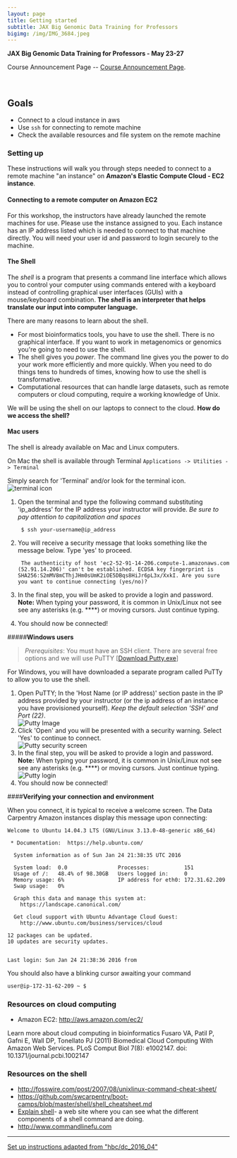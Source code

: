 ```yaml
---
layout: page
title: Getting started
subtitle: JAX Big Genomic Data Training for Professors 
bigimg: /img/IMG_3684.jpeg
---
```


**JAX Big Genomic Data Training for Professors  - May 23-27** 

Course Announcement Page --  [Course Announcement Page](https://www.jax.org/news-and-insights/2016/january/jax-offers-big-genomic-training-for-professors-course).

<br/>

## Goals
* Connect to a cloud instance in aws
* Use ```ssh``` for connecting to remote machine
* Check the available resources and file system on the remote machine

### Setting up

These instructions will walk you through steps needed to connect to a remote machine "an instance" on **Amazon's Elastic Compute Cloud - EC2 instance**.

#### Connecting to a remote computer on Amazon EC2

For this workshop, the instructors have already launched the remote machines for use. Please use the instance assigned to you. Each instance has an IP address listed which is needed to connect to that machine directly. You will need your user id and password to login securely to the machine.

#### The Shell
The *shell* is a program that presents a command line interface which allows you to control your computer using commands entered with a keyboard instead of controlling graphical user interfaces (GUIs) with a mouse/keyboard combination. **The *shell* is an interpreter that helps translate our input into computer language.**

There are many reasons to learn about the shell.

* For most bioinformatics tools, you have to use the shell. There is no graphical interface. If you want to work in metagenomics or genomics you're going to need to use the shell.
* The shell gives you *power*. The command line gives you the power to do your work more efficiently and
more quickly.  When you need to do things tens to hundreds of times,
knowing how to use the shell is transformative.
* Computational resources that can handle large datasets, such as remote computers or cloud computing, require a working knowledge of Unix.

We will be using the shell on our laptops to connect to the cloud. **How do we access the shell?**

#### **Mac users**

The shell is already available on Mac and Linux computers. 

On Mac the shell is available through Terminal
	`Applications -> Utilities -> Terminal`

Simply search for 'Terminal' and/or look for the terminal icon.<br> 
![terminal icon](../dc_2016_04/blob/master/img/terminal.png)

1. Open the terminal and type the following command substituting 'ip_address' for the IP address your instructor will provide. *Be sure to pay attention to capitalization and spaces*

        $ ssh your-username@ip_address
        
2. You will receive a security message that looks something like the message below. Type 'yes' to proceed.

        The authenticity of host 'ec2-52-91-14-206.compute-1.amazonaws.com (52.91.14.206)' can't be established. ECDSA key fingerprint is SHA256:S2mMV8mCThjJHm0sUmK2iOE5DBqs8HiJr6pL3x/XxkI. Are you sure you want to continue connecting (yes/no)?

3. In the final step, you will be asked to provide a login and password. **Note:** When typing your password, it is common in Unix/Linux not see see any asterisks (e.g. ****) or moving cursors. Just continue typing.
4. You should now be connected!

#####**Windows users**

> *Prerequisites*: You must have an SSH client. There are several free options and we will use PuTTY [[Download Putty.exe](http://www.chiark.greenend.org.uk/~sgtatham/putty/download.html)]

For Windows, you will have downloaded a separate program called PuTTy to allow you to use the shell. 

1. Open PuTTY; In the 'Host Name (or IP address)' section paste in the IP address provided by your instructor (or the ip address of an instance you have provisioned yourself). *Keep the default selection 'SSH' and Port (22)*. <br>
![Putty Image](../dc_2016_04/blob/master/img/putty_screenshot_1.png)
2. Click 'Open' and you will be presented with a security warning. Select 'Yes' to continue to connect. <br>
![Putty security screen](../dc_2016_04/blob/master/img/putty_screenshot_2.png)
3. In the final step, you will be asked to provide a login and password. **Note:** When typing your password, it is common in Unix/Linux not see see any asterisks (e.g. ****) or moving cursors. Just continue typing.<br> 
![Putty login](../dc_2016_04/blob/master/img/putty_screenshot_3.png)
4. You should now be connected!


####**Verifying your connection and environment** 

When you connect, it is typical to receive a welcome screen. The Data Carpentry Amazon instances display this message upon connecting:


```
Welcome to Ubuntu 14.04.3 LTS (GNU/Linux 3.13.0-48-generic x86_64)

 * Documentation:  https://help.ubuntu.com/

  System information as of Sun Jan 24 21:38:35 UTC 2016

  System load:  0.0                Processes:           151
  Usage of /:   48.4% of 98.30GB   Users logged in:     0
  Memory usage: 6%                 IP address for eth0: 172.31.62.209
  Swap usage:   0%

  Graph this data and manage this system at:
    https://landscape.canonical.com/

  Get cloud support with Ubuntu Advantage Cloud Guest:
    http://www.ubuntu.com/business/services/cloud

12 packages can be updated.
10 updates are security updates.


Last login: Sun Jan 24 21:38:36 2016 from
```

You should also have a blinking cursor awaiting your command


```bash
user@ip-172-31-62-209 ~ $
```

### Resources on cloud computing
* Amazon EC2: http://aws.amazon.com/ec2/

Learn more about cloud computing in bioinformatics
Fusaro VA, Patil P, Gafni E, Wall DP, Tonellato PJ (2011) Biomedical Cloud Computing With Amazon Web Services. PLoS Comput Biol 7(8): e1002147. doi: 10.1371/journal.pcbi.1002147


### Resources on the shell
* http://fosswire.com/post/2007/08/unixlinux-command-cheat-sheet/ 
* https://github.com/swcarpentry/boot-camps/blob/master/shell/shell_cheatsheet.md
* [Explain shell](http://explainshell.com )- a web site where you can see what the different components of a shell command are doing.
* http://www.commandlinefu.com



---
<div>
  <a href="https://github.com/hbc/dc_2016_04/blob/master/lessons/01_intro_and_cloud_setup.md">Set up instructions adapted from "hbc/dc_2016_04"</a>
</div>

